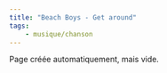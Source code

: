 ```yaml
---
title: "Beach Boys - Get around"
tags:
    - musique/chanson
---
```


Page créée automatiquement, mais vide.
